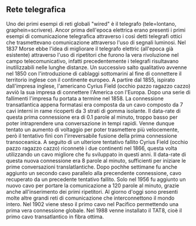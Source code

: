 ## Rete telegrafica
Uno dei primi esempi di reti globali "wired" è il telegrafo (tele=lontano, graphein=scrivere).
Ancor prima dell'epoca elettrica erano presenti i primi esempi di comunicazione telegrafica attraverso i così detti telegrafi ottici che trasmettevano comunicazione attraverso l'uso di segnali luminosi.
Nel 1837 Morse ebbe l'idea di migliorare il telegrafo elettric (all'epoca già esistente) attraverso l'uso di ripetitori che furono la vera rivoluzione nel campo telecomunicativo, infatti precedentemente i telegrafi risultavano inutilizzabili nelle lunghe distanze.
Un successivo salto qualitativo avvenne nel 1850 con l'introduzione di cablaggi sottomarini al fine di connettere il territorio inglese con il continente europeo.
A partire dal 1855, ispirato dall'impresa inglese, l'americano Cyrius Field (occhio pazzo ragazzo cazzo) avviò la sua impresa di connettere l'America con l'Europa. Dopo una serie di fallimenti l'impresa fu portata a termine nel 1858.
La connessione transatlantica appena formatasi era composta da un cavo composto da 7 cavi interni in rame ricoperti da 3 strati di gomma isolante.
Il data-rate di questa prima connessione era di 0.1 parole al minuto, troppo basso per poter intraprendere una conversazione in tempi rapidi. Venne dunque tentato un aumento di voltaggio per poter trasmettere più velocemente, però il tentativo finì con l'irreversabile fusione della prima connessione transoceanica.
A seguito di un ulteriore tentativo fallito Cyrius Field (occhio pazzo ragazzo cazzo) riconnetè i due continenti nel 1866, questa volta utilizzando un cavo migliore che fu sviluppato in questi anni. Il data-rate di questa nuova connessione era 8 parole al minuto, sufficienti per iniziare le prime conversazioni translatlantiche. Dopo pochhe settimane fu anche aggiunto un secondo cavo parallelo alla precendente connessione, cavo recuperato da un precedente tentativo fallito. Solo nel 1956 fu aggiunto un nuovo cavo per portare la comunicazione a 120 parole al minuto, grazie anche all'inserimento dei primi ripetitori.
Al giorno d'oggi sono presenti molte altre grandi reti di comunicazione che interconnettono il mondo intero. Nel 1902 viene steso il primo cavo nel Pacifico permettendo una prima vera connessione globale. Nel 1988 venne installato il TAT8, cioè il primo cavo transatlantico in fibra ottima.